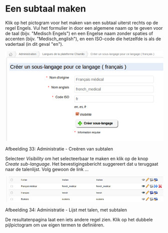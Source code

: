 # Een subtaal maken

Klik op het pictogram voor het maken van een subtaal uiterst rechts op de regel Engels. Vul het formulier in door een algemene naam op te geven voor de taal \(bijv. "Medisch Engels"\) en een Engelse naam zonder spaties of accenten \(bijv. "Medisch\_english"\), en een ISO-code die hetzelfde is als de vadertaal \(in dit geval "en"\).

![](../../../../.gitbook/assets/graficos38.png)

Afbeelding 33: Administratie - Creëren van subtalen

Selecteer _Visibility_ om het selecteerbaar te maken en klik op de knop _Create sub-language_. Het bevestigingsbericht suggereert dat u teruggaat naar de talenlijst. Volg gewoon de link ...

![](../../../../.gitbook/assets/graficos39%20%281%29.png)

Afbeelding 34: Administratie - Lijst met talen, met subtalen

De resultatenpagina laat een iets andere regel zien. Klik op het dubbele pijlpictogram om uw eigen termen te definiëren.

